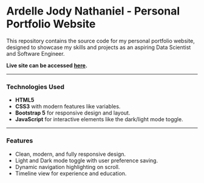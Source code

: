 # Ardelle Jody Nathaniel - Personal Portfolio Website

This repository contains the source code for my personal portfolio website, designed to showcase my skills and projects as an aspiring Data Scientist and Software Engineer.

**Live site can be accessed [here](https://dexcop.github.io/).**

---

### Technologies Used
* **HTML5**
* **CSS3** with modern features like variables.
* **Bootstrap 5** for responsive design and layout.
* **JavaScript** for interactive elements like the dark/light mode toggle.

---

### Features
* Clean, modern, and fully responsive design.
* Light and Dark mode toggle with user preference saving.
* Dynamic navigation highlighting on scroll.
* Timeline view for experience and education.
